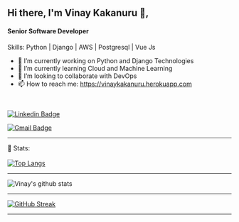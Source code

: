 <!--
**vinaykakanuru/vinaykakanuru** is a ✨ _special_ ✨ repository because its `README.md` (this file) appears on your GitHub profile.
- 😄 Pronouns: ...
- ⚡ Fun fact: ...
- 💬 Ask me about ...
- 🤔 I’m looking for help with ...
[![Vinay's wakatime stats](https://github-readme-stats.vercel.app/api/wakatime?username=vinaykakanuru)](https://github.com/)
-->

## Hi there, I'm  Vinay Kakanuru 👋, 
#### Senior Software Developer

Skills: Python | Django | AWS | Postgresql | Vue Js

- 🔭 I’m currently working on Python and Django Technologies 
- 🌱 I’m currently learning Cloud and Machine Learning 
- 👯 I’m looking to collaborate with DevOps 
- 📫 How to reach me: https://vinaykakanuru.herokuapp.com 

<br>

[![Linkedin Badge](https://img.shields.io/badge/-VinayKumarReddyKakanuru-blue?style=flat-square&logo=Linkedin&logoColor=white&link=https://www.linkedin.com/in/vinay-kumar-reddy-kakanuru/)](https://www.linkedin.com/in/vinay-kumar-reddy-kakanuru/)

[![Gmail Badge](https://img.shields.io/badge/-kvinaykumarreddy1995@gmail.com-c14438?style=flat-square&logo=Gmail&logoColor=white&link=mailto:kvinaykumarreddy1995@gmail.com)](mailto:kvinaykumarreddy1995@gmail.com)

<hr>

 📶 Stats:<br><br>
 [![Top Langs](https://github-readme-stats.vercel.app/api/top-langs/?username=vinaykakanuru&theme=dark&layout=compact&align=right&width=40%)](https://github.com/anuraghazra/github-readme-stats)
 
<hr>
 
![Vinay's github stats](https://github-readme-stats.vercel.app/api?username=vinaykakanuru&show_icons=true&theme=radical&layout=compact&align=right&width=40%)

<hr>

[![GitHub Streak](https://github-readme-streak-stats.herokuapp.com/?user=vinaykakanuru&currStreakNum=2FD3EB&fire=pink&sideLabels=F00&theme=nightowl)](https://git.io/streak-stats)

<hr>

<!-- [![Top Langs](https://github-readme-stats.vercel.app/api/top-langs/?username=vinaykakanuru&show_icons=true&theme=radical&exclude_repo=Natural-Language-Processing-Projects,Machine-Learning-Projects)](https://github.com/vinaykakanuru/) -->


<!-- [<img src='https://cdn.jsdelivr.net/npm/simple-icons@3.0.1/icons/github.svg' alt='github' height='40'>](https://github.com/vinaykakanuru)  [<img src='https://cdn.jsdelivr.net/npm/simple-icons@3.0.1/icons/linkedin.svg' alt='linkedin' height='40'>](https://www.linkedin.com/in/vinay-kumar-reddy-kakanuru/)  
 -->
